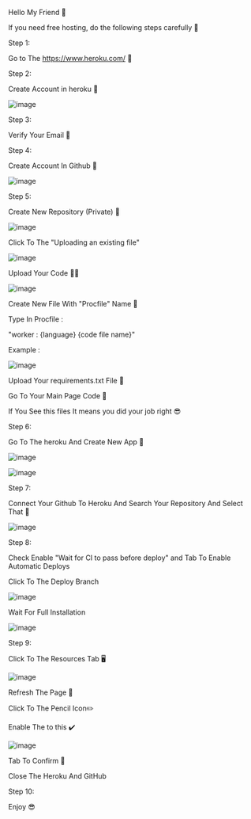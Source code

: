Hello My Friend 👋

If you need free hosting, do the following steps carefully 📰

Step 1:

Go to The https://www.heroku.com/ 🔗

Step 2:

Create Account in heroku 💾

![image](https://user-images.githubusercontent.com/110986239/202133109-80b49e33-d76a-4e97-9f30-19858ce0d22c.png)

Step 3: 

Verify Your Email 🔑

Step 4:

Create Account In Github 🤖

![image](https://user-images.githubusercontent.com/110986239/202133696-9f875351-ee7e-416c-a76a-e19f2b2572e2.png)


Step 5:

Create New Repository (Private) 📰 

![image](https://user-images.githubusercontent.com/110986239/202133931-753912a2-6444-42ea-b768-40c1d1be5f37.png)

Click To The "Uploading an existing file"

![image](https://user-images.githubusercontent.com/110986239/202134425-d80e52d6-c14e-43b9-8428-f978835750e7.png)

Upload Your Code 👩‍💻

![image](https://user-images.githubusercontent.com/110986239/202134897-7523fa1b-56a7-4900-82ae-9b75cf218972.png)

Create New File With "Procfile" Name 📛

Type In Procfile : 

"worker : {language} {code file name}"

Example : 

![image](https://user-images.githubusercontent.com/110986239/202135310-7890f253-6a66-4db7-88f9-dcf78f54e398.png)

Upload Your requirements.txt File 🧾

Go To Your Main Page Code 📄

If You See this files It means you did your job right 😎

Step 6:

Go To The heroku And Create New App 📱

![image](https://user-images.githubusercontent.com/110986239/202136245-bc8c3ee8-ae37-4990-9607-c84aab72f3cf.png)

![image](https://user-images.githubusercontent.com/110986239/202136337-288eb481-37f3-441e-a8cf-8c697d30c08d.png)

Step 7:

Connect Your Github To Heroku And Search Your Repository And Select That 🦝

![image](https://user-images.githubusercontent.com/110986239/202136924-52af1bd2-3bf1-4489-90ef-dc5cdf21b56d.png)

Step 8:

Check Enable "Wait for CI to pass before deploy" and Tab To Enable Automatic Deploys 

Click To The Deploy Branch

![image](https://user-images.githubusercontent.com/110986239/202137328-78c2fd7f-3bf5-4a3f-8f55-9144387da4fa.png)

Wait For Full Installation

![image](https://user-images.githubusercontent.com/110986239/202137562-7184a048-ba85-487a-a797-411526c91e1c.png)

Step 9:

Click To The Resources Tab 🖥

![image](https://user-images.githubusercontent.com/110986239/202138458-12080458-3683-4563-bc2b-9b05e443c5d2.png)


Refresh The Page 📃

Click To The Pencil Icon✏️

Enable The to this ✔️

![image](https://user-images.githubusercontent.com/110986239/202139121-72e371b4-4e8b-4b04-8965-2b95855b9d48.png)

Tab To Confirm 💾

Close The Heroku And GitHub

Step 10:

Enjoy 😎



